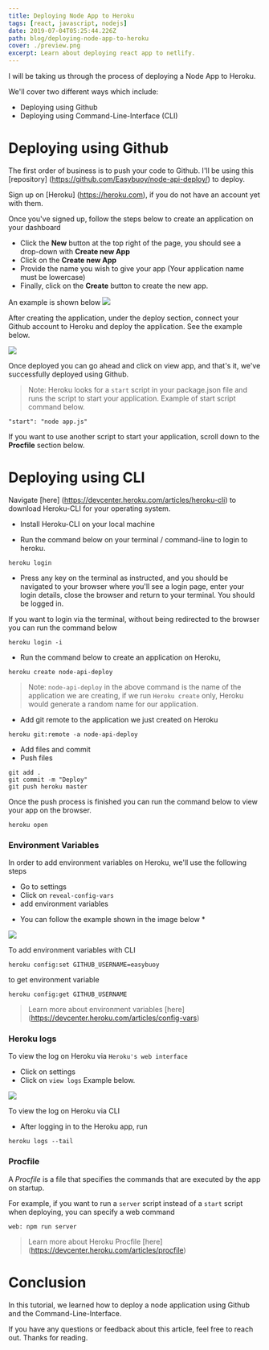 ```yaml
---
title: Deploying Node App to Heroku
tags: [react, javascript, nodejs]
date: 2019-07-04T05:25:44.226Z
path: blog/deploying-node-app-to-heroku
cover: ./preview.png
excerpt: Learn about deploying react app to netlify.
---
```

I will be taking us through the process of deploying a Node App to Heroku.

We'll cover two different ways  which include:
- Deploying using Github 
- Deploying using Command-Line-Interface (CLI) 


# Deploying using Github
The first order of business is to push your code to Github. I'll be using this [repository] (https://github.com/Easybuoy/node-api-deploy/) to deploy.


Sign up on [Heroku] (https://heroku.com), if you do not have an account yet with them.


Once you've signed up, follow the steps below to create an application on your dashboard 
- Click the **New** button at the top right of the page,  you should see a drop-down with **Create new App**
- Click on the **Create new App**
- Provide the name you wish to give your app (Your application name must be lowercase)
- Finally, click on the **Create** button to create the new app.

An example is shown below
![](https://thepracticaldev.s3.amazonaws.com/i/elb9vh182tp04p9fqgs6.gif)

After creating the application, under the deploy section, connect your Github account to Heroku and deploy the application. See the example below.

![](https://thepracticaldev.s3.amazonaws.com/i/xeekgbjyil3khmiic71w.gif)

Once deployed you can go ahead and click on view app, and that's it, we've successfully deployed using Github.

> Note: Heroku looks for a `start` script in your package.json file and runs the script to start your application. Example of start script command below.

```
"start": "node app.js"
```
If you want to use another script to start your application, scroll down to the **Procfile** section below. 


# Deploying using CLI
Navigate [here] (https://devcenter.heroku.com/articles/heroku-cli) to download Heroku-CLI for your operating system.


- Install Heroku-CLI on your local machine

- Run the command below on your terminal / command-line to login to heroku.

```
heroku login 
```

- Press any key on the terminal as instructed, and you should be navigated to your browser where you'll see a login page, enter your login details, close the browser and return to your terminal. You should be logged in.

If you want to login via the terminal, without being redirected to the browser you can run the command below 

```
heroku login -i
```

- Run the command below to create an application on Heroku,
 ```
heroku create node-api-deploy
``` 

> Note: `node-api-deploy` in the above command is the name of the application we are creating, if we run `Heroku create` only, Heroku would generate a random name for our application.

- Add git remote to the application we just created on Heroku

``` 
heroku git:remote -a node-api-deploy
```

- Add files and commit
- Push files 

```
git add .
git commit -m "Deploy"
git push heroku master
```
Once the push process is finished you can run the command below to view your app on the browser.
```
heroku open
```



### Environment Variables
In order to add environment variables on Heroku, we'll use the following steps
- Go to settings
- Click on `reveal-config-vars`
- add environment variables
* You can follow the example shown in the image below *

![](https://thepracticaldev.s3.amazonaws.com/i/r5evxzhymzsm2huc4t1v.gif)

To add environment variables with CLI
``` 
heroku config:set GITHUB_USERNAME=easybuoy
 ```

to get environment variable
```
heroku config:get GITHUB_USERNAME
```

> Learn more about environment variables [here] (https://devcenter.heroku.com/articles/config-vars)

### Heroku logs
To view the log on Heroku via `Heroku's web interface` 
- Click on settings
- Click on `view logs`
Example below.

![](https://thepracticaldev.s3.amazonaws.com/i/52onozq39bx20m0e1p2n.gif)

To view the log on Heroku via CLI
- After logging in to the Heroku app, run 

```
heroku logs --tail
```

### Procfile
A *Procfile* is a file that specifies the commands that are executed by the app on startup.

For example, if you want to run a `server` script instead of a `start` script when deploying, you can specify a web command 
```
web: npm run server
```

> Learn more about Heroku Procfile [here] (https://devcenter.heroku.com/articles/procfile)





# Conclusion
In this tutorial, we learned how to deploy a node application using Github and the Command-Line-Interface.

If you have any questions or feedback about this article, feel free to reach out.
Thanks for reading.